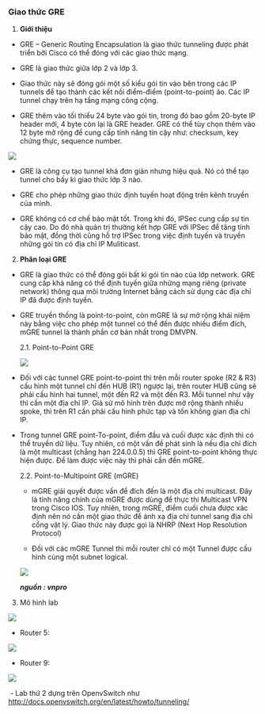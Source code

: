 ### Giao thức GRE
1. **Giới thiệu**
  - GRE – Generic Routing Encapsulation là giao thức tunneling được phát triển bởi Cisco có thể đóng với các giao thức mạng.  
  
  - GRE là giao thức giữa lớp 2 và lớp 3.  
  
  - Giao thức này sẽ đóng gói một số kiểu gói tin vào bên trong các IP tunnels để tạo thành các kết nối điểm-điểm 
  (point-to-point) ảo. Các IP tunnel chạy trên hạ tầng mạng công cộng.
  
  - GRE thêm vào tối thiểu 24 byte vào gói tin, trong đó bao gồm 20-byte IP header mới, 4 byte còn lại là GRE header. 
  GRE có thể tùy chọn thêm vào 12 byte mở rộng để cung cấp tính năng tin cậy như: checksum, key chứng thực, sequence number.
  <img src= http://i.imgur.com/JGhvtfQ.jpg >
  
  - GRE là công cụ tạo tunnel khá đơn giản nhưng hiệu quả. Nó có thể tạo tunnel cho bấy kì giao thức lớp 3 nào.
  
  - GRE cho phép những giao thức định tuyến hoạt động trên kênh truyền của mình.

  - GRE không có cơ chế bảo mật tốt. Trong khi đó, IPSec cung cấp sự tin cậy cao. Do đó nhà quản trị thường kết hợp GRE với 
  IPSec để tăng tính bảo mật, đồng thời cũng hỗ trợ IPSec trong việc định tuyến và truyền những gói tin có địa chỉ IP 
  Muliticast.
  
 2. **Phân loại GRE**
 
  - GRE là giao thức có thể đóng gói bất kì gói tin nào của lớp network. GRE cung cấp khả năng có thể định tuyến giữa những 
  mạng riêng (private network) thông qua môi trường Internet bằng cách sử dụng các địa chỉ IP đã được định tuyến.

  - GRE truyền thống là point-to-point, còn mGRE là sự mở rộng khái niệm này bằng việc cho phép một tunnel có thể đến được 
  nhiều điểm đích, mGRE tunnel là thành phần cơ bản nhất trong DMVPN.
  
    2.1. Point-to-Point GRE
    
    <img src=http://i.imgur.com/MRTOG2K.jpg>
    
  - Đối với các tunnel GRE point-to-point thì trên mỗi router spoke (R2 & R3) cấu hình một tunnel chỉ đến HUB (R1) ngược lại,
  trên router HUB cũng sẽ phải cấu hình hai tunnel, một đến R2 và một đến R3. Mỗi tunnel như vậy thì cần một địa chỉ IP. Giả 
  sử mô hình trên được mở rộng thành nhiều spoke, thì trên R1 cần phải cấu hình phức tạp và tốn không gian địa chỉ IP.
  
  - Trong tunnel GRE point-To-point, điểm đầu và cuối được xác định thì có thể truyền dữ liệu. Tuy nhiên, có một vấn đề phát 
  sinh là nếu địa chỉ đích là một multicast (chẳng hạn 224.0.0.5) thì GRE point-to-point không thực hiện được. Để làm được 
  việc này thì phải cần đến mGRE.
  
    2.2. Point-to-Multipoint GRE (mGRE)
    - mGRE giải quyết được vấn đề đích đến là một địa chỉ multicast. Đây là tính năng chính của mGRE được dùng để thực thi 
    Multicast VPN trong Cisco IOS. Tuy nhiên, trong mGRE, điểm cuối chưa được xác định nên nó cần một giao thức 
    để ánh xạ địa chỉ tunnel sang địa chỉ cổng vật lý. Giao thức này được gọi là NHRP (Next Hop Resolution Protocol)
    
    - Đối với các mGRE Tunnel thì mỗi router chỉ có một Tunnel được cấu hình cùng một subnet logical.
    <img src= http://i.imgur.com/YHuKkUk.jpg>
    
    ***nguồn : vnpro***
    
  3. Mô hình lab

  <img src = http://i.imgur.com/Fa2zSmZ.png >
  
   - Router 5:
  <img src =http://i.imgur.com/yRsbSOZ.png>
  
   - Router 9:
  <img src=http://i.imgur.com/hZ4J4fu.png>
  
  - Lab thứ 2 dựng trên OpenvSwitch như http://docs.openvswitch.org/en/latest/howto/tunneling/
